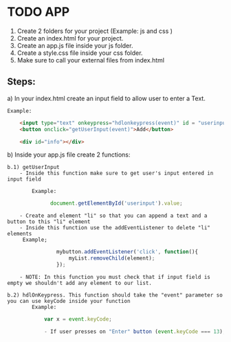 # TODO APP
1) Create 2 folders for your project (Example: js and css )
2) Create an index.html for your project.
3) Create an app.js file inside your js folder.
4) Create a style.css file inside your css folder.
5) Make sure to call your external files from index.html

## Steps:

a) In your index.html create an input field to allow user to enter a Text.

    Example:
```html
    <input type="text" onkeypress="hdlonkeypress(event)" id = "userinput">
    <button onclick="getUserInput(event)">Add</button>

    <div id="info"></div>
```
b) Inside your app.js file create 2 functions:

    b.1) getUserInput
        - Inside this function make sure to get user's input entered in input field

            Example: 
```javascript
              document.getElementById('userinput').value;
```
        - Create and element "li" so that you can append a text and a button to this "li" element
        - Inside this function use the addEventListener to delete "li" elements
         Example; 
```javascript
                mybutton.addEventListener('click', function(){
                    myList.removeChild(element);
                });
```      
        - NOTE: In this function you must check that if input field is empty we shouldn't add any element to our list.

    b.2) hdlOnKeypress. This function should take the "event" parameter so you can use keyCode inside your function    
            Example:
```javascript
            var x = event.keyCode;

            - If user presses on "Enter" button (event.keyCode === 13), then call getUserInput function.
```

